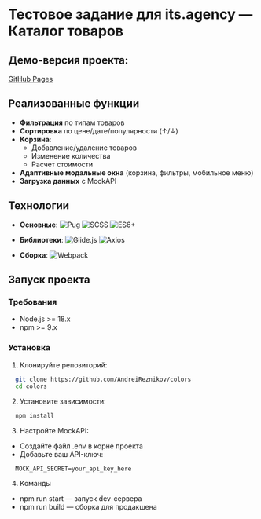 # Тестовое задание для its.agency — Каталог товаров

## Демо-версия проекта:

[GitHub Pages](https://andreireznikov.github.io/colors)

## Реализованные функции

- **Фильтрация** по типам товаров
- **Сортировка** по цене/дате/популярности (↑/↓)
- **Корзина**:
  - Добавление/удаление товаров
  - Изменение количества
  - Расчет стоимости
- **Адаптивные модальные окна** (корзина, фильтры, мобильное меню)
- **Загрузка данных** с MockAPI

## Технологии

- **Основные**:
  ![Pug](https://img.shields.io/badge/Pug-3.0.0-%23a86454)
  ![SCSS](https://img.shields.io/badge/SCSS-1.29.0-%23c6538c)
  ![ES6+](https://img.shields.io/badge/JavaScript-ES6+-%23f7df1e)

- **Библиотеки**:
  ![Glide.js](https://img.shields.io/badge/Glide.js-3.7.1-%2300d1b2)
  ![Axios](https://img.shields.io/badge/Axios-1.6.2-%235a29e4)

- **Сборка**:
  ![Webpack](https://img.shields.io/badge/Webpack-5.89.0-%238dd6f9)

## Запуск проекта

### Требования

- Node.js >= 18.x
- npm >= 9.x

### Установка

1. Клонируйте репозиторий:

```bash
  git clone https://github.com/AndreiReznikov/colors
  cd colors
```

2. Установите зависимости:

```bash
  npm install
```

3. Настройте MockAPI:

- Создайте файл .env в корне проекта
- Добавьте ваш API-ключ:

```env
  MOCK_API_SECRET=your_api_key_here
```

4. Команды

- npm run start — запуск dev-сервера
- npm run build — сборка для продакшена
